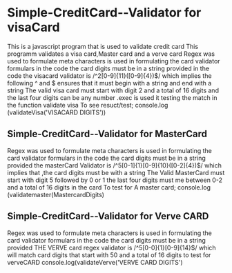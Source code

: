 # Simple-CreditCard--Validator for visaCard
This is a javascript program that is used to validate credit card
This programm validates a visa card,Master card and a verve card
Regex was used to formulate meta characters is used in formulating the card validator formulars in the code
the card digits must be in a string provided in the code
the visacard validator is /^2[0-9]{11}([0-9]{4})$/
which implies the following
^ and $ ensures that it must begin with a string and end with a string
The valid visa card must start with digit 2 and a total of 16 digits and the last four digits can be any number
.exec is used it testing the match in the function validate visa
To see resuct/test; console.log (validateVisa('VISACARD DIGITS'))

## Simple-CreditCard--Validator for MasterCard
Regex was used to formulate meta characters is used in formulating the card validator formulars in the code
the card digits must be in a string provided
the masterCard Validator is /^5[0-1]{1}[0-9]{10}([0-2]{4})$/
which implies that ,the card digits must be with a string
The Valid MasterCard must start with digit 5 followed by 0 or 1
the last four digits must me between 0-2 and a total of 16 digits in the card
To test for A master card; 
console.log (validatemaster(MastercardDigits)

## Simple-CreditCard--Validator for Verve CARD
Regex was used to formulate meta characters is used in formulating the card validator formulars in the code
the card digits must be in a string provided
THE VERVE card regex  validator is  /^5[0-0]{1}[0-9]{14}$/
which will match card digits that start with 50 and a total of 16 digits
to test for verveCARD console.log(validateVerve('VERVE CARD DIGITS')
